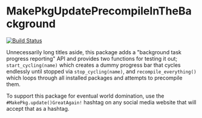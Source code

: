 # MakePkgUpdatePrecompileInTheBackground

[![Build Status](https://travis-ci.org/staticfloat/MakePkgUpdatePrecompileInTheBackground.jl.svg?branch=master)](https://travis-ci.org/staticfloat/MakePkgUpdatePrecompileInTheBackground.jl)

Unnecessarily long titles aside, this package adds a "background task progress reporting" API and provides two functions for testing it out; `start_cycling(name)` which creates a dummy progress bar that cycles endlessly until stopped via `stop_cycling(name)`, and `recompile_everything()` which loops through all installed packages and attempts to precompile them.



To support this package for eventual world domination, use the `#MakePkg.update()GreatAgain!` hashtag on any social media website that will accept that as a hashtag.
